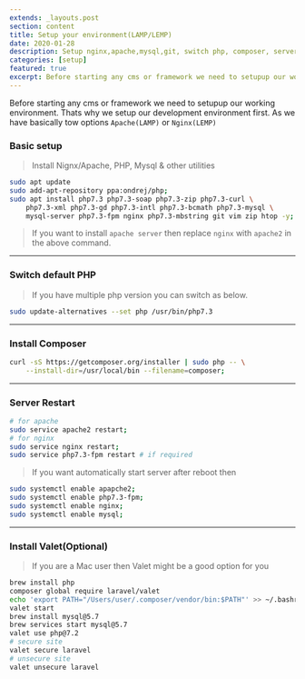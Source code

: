```yaml
---
extends: _layouts.post
section: content
title: Setup your environment(LAMP/LEMP)
date: 2020-01-28
description: Setup nginx,apache,mysql,git, switch php, composer, server restart, valet
categories: [setup]
featured: true
excerpt: Before starting any cms or framework we need to setupup our working environment. Thats why..
---
```



Before starting any cms or framework we need to setupup our working environment. Thats why we setup our development environment first. As we have basically tow options `Apache(LAMP)` or `Nginx(LEMP)`
### Basic setup
> Install Nignx/Apache, PHP, Mysql & other utilities

```sh
sudo apt update
sudo add-apt-repository ppa:ondrej/php;
sudo apt install php7.3 php7.3-soap php7.3-zip php7.3-curl \
	php7.3-xml php7.3-gd php7.3-intl php7.3-bcmath php7.3-mysql \
	mysql-server php7.3-fpm nginx php7.3-mbstring git vim zip htop -y;
```

> If you want to install `apache server` then replace `nginx` with `apache2` in the above command.

---

### Switch default PHP

> If you have multiple php version you can switch as below.

```sh
sudo update-alternatives --set php /usr/bin/php7.3
```

---

### Install Composer

```sh
curl -sS https://getcomposer.org/installer | sudo php -- \
	--install-dir=/usr/local/bin --filename=composer;
```
---

### Server Restart

```sh
# for apache
sudo service apache2 restart;
# for nginx
sudo service nginx restart;
sudo service php7.3-fpm restart # if required
```
> If you want automatically start server after reboot then 
```sh
sudo systemctl enable apapche2;
sudo systemctl enable php7.3-fpm;
sudo systemctl enable nginx;
sudo systemctl enable mysql;
```
---
### Install Valet(Optional)
> If you are a Mac user then Valet might be a good option for you
```sh
brew install php
composer global require laravel/valet
echo 'export PATH="/Users/user/.composer/vendor/bin:$PATH"' >> ~/.bashrc
valet start
brew install mysql@5.7
brew services start mysql@5.7
valet use php@7.2
# secure site
valet secure laravel
# unsecure site
valet unsecure laravel
```